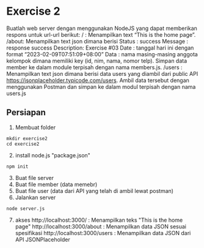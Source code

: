 # Exercise 2
Buatlah web server dengan menggunakan NodeJS yang dapat memberikan respons untuk url-url berikut:
/  : Menampilkan text “This is the home page”. 
/about: Menampilkan text json dimana berisi
Status : success
Message : response success
Description: Exercise #03
Date : tanggal hari ini dengan format “2023-02-09T07:51:09+08:00”
Data : nama masing-masing anggota kelompok dimana memiliki key (id, nim, nama, nomor telp). Simpan data member ke dalam module terpisah dengan nama members.js.
/users : Menampilkan text json dimana berisi data users yang diambil dari public API https://jsonplaceholder.typicode.com/users. Ambil data tersebut dengan menggunakan Postman dan simpan ke dalam modul terpisah dengan nama users.js


## Persiapan 
1. Membuat folder
```
mkdir exercise2
cd exercise2

```

2. install node.js "package.json"
```
npm init
```
3. Buat file server
4. Buat file member (data memebr)
5. Buat file user (data dari API yang telah di ambil lewat postman)
6. Jalankan server
```
node server.js
```
7. akses
http://localhost:3000/ : Menampilkan teks "This is the home page"
http://localhost:3000/about : Menampilkan data JSON sesuai spesifikasi
http://localhost:3000/users : Menampilkan data JSON dari API JSONPlaceholder
